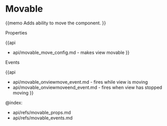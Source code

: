 Movable 
=============

{{memo Adds ability to move the component. }}


<div class='h2'>Properties</div>

{{api
- api/movable_move_config.md - makes view movable
}}

<div class='h2'>Events</div>

{{api
- api/movable_onviewmove_event.md - fires while view is moving
- api/movable_onviewmoveend_event.md - fires when view has stopped moving
}}



@index:
- api/refs/movable_props.md
- api/refs/movable_events.md

